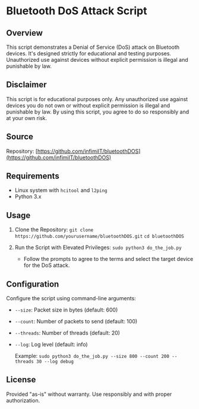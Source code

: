 # Bluetooth DoS Attack Script

## Overview
This script demonstrates a Denial of Service (DoS) attack on Bluetooth devices. It's designed strictly for educational and testing purposes. Unauthorized use against devices without explicit permission is illegal and punishable by law.

## Disclaimer
This script is for educational purposes only. Any unauthorized use against devices you do not own or without explicit permission is illegal and punishable by law. By using this script, you agree to do so responsibly and at your own risk.

## Source
Repository: [https://github.com/infimiIT/bluetoothDOS](https://github.com/infimiIT/bluetoothDOS)

## Requirements
- Linux system with `hcitool` and `l2ping`
- Python 3.x

## Usage
1. Clone the Repository:
   `git clone https://github.com/yourusername/bluetoothDOS.git`
   `cd bluetoothDOS`

2. Run the Script with Elevated Privileges:
   `sudo python3 do_the_job.py`
   - Follow the prompts to agree to the terms and select the target device for the DoS attack.

## Configuration
Configure the script using command-line arguments:
- `--size`: Packet size in bytes (default: 600)
- `--count`: Number of packets to send (default: 100)
- `--threads`: Number of threads (default: 20)
- `--log`: Log level (default: info)

   Example:
   `sudo python3 do_the_job.py --size 800 --count 200 --threads 30 --log debug`

## License
Provided "as-is" without warranty. Use responsibly and with proper authorization.
